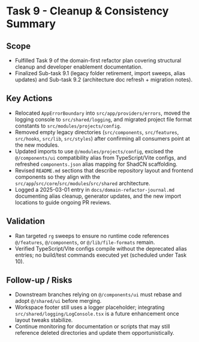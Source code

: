 # Task 9 - Cleanup & Consistency Summary

## Scope
- Fulfilled Task 9 of the domain-first refactor plan covering structural cleanup and developer enablement documentation.
- Finalized Sub-task 9.1 (legacy folder retirement, import sweeps, alias updates) and Sub-task 9.2 (architecture doc refresh + migration notes).

## Key Actions
- Relocated `AppErrorBoundary` into `src/app/providers/errors`, moved the logging console to `src/shared/logging`, and migrated project file format constants to `src/modules/projects/config`.
- Removed empty legacy directories (`src/components`, `src/features`, `src/hooks`, `src/lib`, `src/styles`) after confirming all consumers point at the new modules.
- Updated imports to use `@/modules/projects/config`, excised the `@/components/ui` compatibility alias from TypeScript/Vite configs, and refreshed `components.json` alias mapping for ShadCN scaffolding.
- Revised `README.md` sections that describe repository layout and frontend components so they align with the `src/app`/`src/core`/`src/modules`/`src/shared` architecture.
- Logged a 2025-03-01 entry in `docs/domain-refactor-journal.md` documenting alias cleanup, generator updates, and the new import locations to guide ongoing PR reviews.

## Validation
- Ran targeted `rg` sweeps to ensure no runtime code references `@/features`, `@/components`, or `@/lib/file-formats` remain.
- Verified TypeScript/Vite configs compile without the deprecated alias entries; no build/test commands executed yet (scheduled under Task 10).

## Follow-up / Risks
- Downstream branches relying on `@/components/ui` must rebase and adopt `@/shared/ui` before merging.
- Workspace footer still uses a logger placeholder; integrating `src/shared/logging/LogConsole.tsx` is a future enhancement once layout tweaks stabilize.
- Continue monitoring for documentation or scripts that may still reference deleted directories and update them opportunistically.
